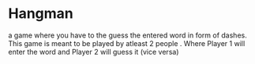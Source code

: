 # Hangman
a game where you have to the guess the entered word in form of dashes. This game is meant to be played by atleast 2 people . Where Player 1 will enter the word and Player 2 will guess it (vice versa)
